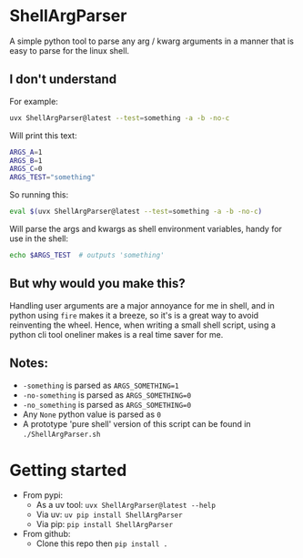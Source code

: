 
# ShellArgParser
A simple python tool to parse any arg / kwarg arguments in a manner that is easy to parse for the linux shell.

## I don't understand
For example:
```sh
uvx ShellArgParser@latest --test=something -a -b -no-c
```
Will print this text:
```sh
ARGS_A=1
ARGS_B=1
ARGS_C=0
ARGS_TEST="something"
```

So running this:
```sh
eval $(uvx ShellArgParser@latest --test=something -a -b -no-c)
```
Will parse the args and kwargs as shell environment variables, handy for use in the shell:
```sh
echo $ARGS_TEST  # outputs 'something'
```

## But why would you make this?
Handling user arguments are a major annoyance for me in shell, and in python using `fire` makes it a breeze, so it's is a great way to avoid reinventing the wheel.
Hence, when writing a small shell script, using a python cli tool oneliner makes is a real time saver for me.

## Notes:
- `-something` is parsed as `ARGS_SOMETHING=1`
- `-no-something` is parsed as `ARGS_SOMETHING=0`
- `-no_something` is parsed as `ARGS_SOMETHING=0`
- Any `None` python value is parsed as `0`
- A prototype 'pure shell' version of this script can be found in `./ShellArgParser.sh`

# Getting started
* From pypi:
    * As a uv tool: `uvx ShellArgParser@latest --help`
    * Via uv: `uv pip install ShellArgParser`
    * Via pip: `pip install ShellArgParser`
* From github:
    * Clone this repo then `pip install .`
